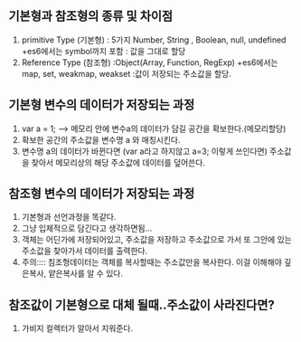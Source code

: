 ##  기본형과 참조형의 종류 및 차이점
1. primitive Type (기본형)
   : 5가지 Number, String , Boolean, null, undefined
   +es6에서는 symbol까지 포함
   : 값을 그대로 할당
2. Reference Type (참조형)
    :Object(Array, Function, RegExp)
    +es6에서는 map, set, weakmap, weakset
    :값이 저장되는 주소값을 할당.

##  기본형 변수의 데이터가 저장되는 과정
1. var a = 1; --> 메모리 안에 변수a의 데이터가 담길 공간을 확보한다.(메모리할당)
2. 확보한 공간의 주소값을 변수명 a 와 매칭시킨다.
3. 변수명 a의 데이터가 바뀐다면 (var a라고 하지않고 a=3; 이렇게 쓰인다면) 주소값을 찾아서 메모리상의 해당 주소값에 데이터를 덮어쓴다. 

##  참조형 변수의 데이터가 저장되는 과정
1. 기본형과 선언과정을 똑같다.
2. 그냥 입체적으로 담긴다고 생각하면됨...
3. 객체는 어딘가에 저장되어있고, 주소값을 저장하고 
주소값으로 가서 또 그안에 있는 주소값을 찾아가서 데이터를 출력한다.
4. 주의:::: 침조형데이터는 객체를 복사할때는 주소값만을 복사한다. 이걸 이해해야 깊은복사, 얕은복사를 알 수 있다.

## 참조값이 기본형으로 대체 될때..주소값이 사라진다면? 
1. 가비지 컬렉터가 알아서 지워준다. 
